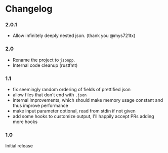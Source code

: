 Changelog
=================

### 2.0.1

- Allow infinitely deeply nested json. (thank you @mys721tx)

### 2.0

- Rename the project to `jsonpp`.
- Internal code cleanup (rustfmt)

### 1.1

- fix seemingly random ordering of fields of prettified json
- allow files that don't end with `.json`
- internal improvements, which should make memory usage constant and thus improve performance
- make input parameter optional, read from stdin if not given
- add some hooks to customize output, I'll happily accept PRs adding more hooks

### 1.0

Initial release

